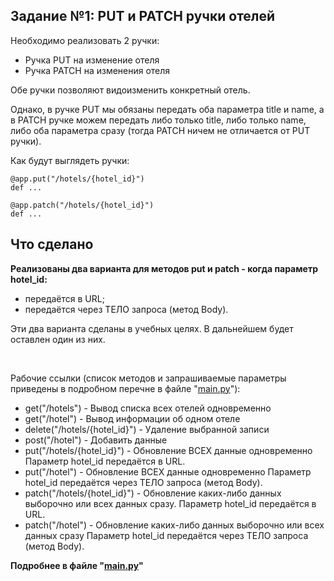 ## Задание №1: PUT и PATCH ручки отелей

Необходимо реализовать 2 ручки:
- Ручка PUT на изменение отеля
- Ручка PATCH на изменения отеля


Обе ручки позволяют видоизменить конкретный отель.

Однако, в ручке PUT мы обязаны передать оба параметра title и name, а в PATCH ручке можем передать либо только title, либо только name, либо оба параметра сразу (тогда PATCH ничем не отличается от PUT ручки).

Как будут выглядеть ручки:
```
@app.put("/hotels/{hotel_id}")
def ...

@app.patch("/hotels/{hotel_id}")
def ...
```



## Что сделано


<b>Реализованы два варианта для методов put и patch - когда параметр hotel_id:</b>
<ul>
<li>передаётся в URL;</li>
<li>передаётся через ТЕЛО запроса (метод Body).</li>
</ul>

Эти два варианта сделаны в учебных целях. В дальнейшем будет оставлен один из них.

<br>

Рабочие ссылки (список методов и запрашиваемые параметры приведены в подробном перечне в файле "[main.py](https://github.com/shilyas-ru/FastAPI_AS/blob/main/01-FirstLaunchOfFastAPI/main.py)"):
- get("/hotels") - Вывод списка всех отелей одновременно
- get("/hotel") - Вывод информации об одном отеле
- delete("/hotels/{hotel_id}") - Удаление выбранной записи
- post("/hotel") - Добавить данные
- put("/hotels/{hotel_id}") - Обновление ВСЕХ данные одновременно
Параметр hotel_id передаётся в URL.
- put("/hotel") - Обновление ВСЕХ данные одновременно
Параметр hotel_id передаётся через ТЕЛО запроса (метод Body).
- patch("/hotels/{hotel_id}") - Обновление каких-либо данных выборочно или всех данных сразу.
Параметр hotel_id передаётся в URL.
- patch("/hotel") - Обновление каких-либо данных выборочно или всех данных сразу
Параметр hotel_id передаётся через ТЕЛО запроса (метод Body).


**Подробнее в файле "[main.py](https://github.com/shilyas-ru/FastAPI_AS/blob/main/01-FirstLaunchOfFastAPI/main.py)"**
